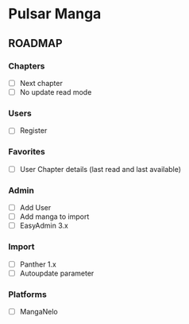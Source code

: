 # Pulsar Manga

## ROADMAP
### Chapters
- [ ] Next chapter
- [ ] No update read mode

### Users
- [ ] Register

### Favorites
- [ ] User Chapter details (last read and last available)

### Admin
- [ ] Add User
- [ ] Add manga to import
- [ ] EasyAdmin 3.x

### Import
- [ ] Panther 1.x
- [ ] Autoupdate parameter

### Platforms
- [ ] MangaNelo
